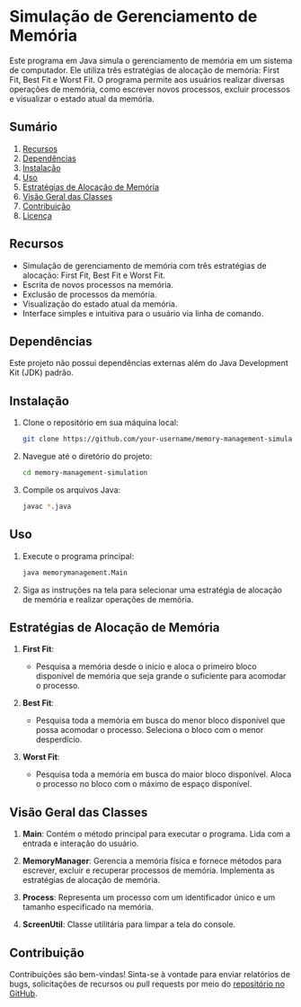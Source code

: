 # Simulação de Gerenciamento de Memória

Este programa em Java simula o gerenciamento de memória em um sistema de computador. Ele utiliza três estratégias de alocação de memória: First Fit, Best Fit e Worst Fit. O programa permite aos usuários realizar diversas operações de memória, como escrever novos processos, excluir processos e visualizar o estado atual da memória.

## Sumário

1. [Recursos](#recursos)
2. [Dependências](#dependências)
3. [Instalação](#instalação)
4. [Uso](#uso)
5. [Estratégias de Alocação de Memória](#estratégias-de-alocação-de-memória)
6. [Visão Geral das Classes](#visão-geral-das-classes)
7. [Contribuição](#contribuição)
8. [Licença](#licença)

## Recursos

- Simulação de gerenciamento de memória com três estratégias de alocação: First Fit, Best Fit e Worst Fit.
- Escrita de novos processos na memória.
- Exclusão de processos da memória.
- Visualização do estado atual da memória.
- Interface simples e intuitiva para o usuário via linha de comando.

## Dependências

Este projeto não possui dependências externas além do Java Development Kit (JDK) padrão.

## Instalação

1. Clone o repositório em sua máquina local:

    ```bash
    git clone https://github.com/your-username/memory-management-simulation.git
    ```

2. Navegue até o diretório do projeto:

    ```bash
    cd memory-management-simulation
    ```

3. Compile os arquivos Java:

    ```bash
    javac *.java
    ```

## Uso

1. Execute o programa principal:

    ```bash
    java memorymanagement.Main
    ```

2. Siga as instruções na tela para selecionar uma estratégia de alocação de memória e realizar operações de memória.

## Estratégias de Alocação de Memória

1. **First Fit**:
    - Pesquisa a memória desde o início e aloca o primeiro bloco disponível de memória que seja grande o suficiente para acomodar o processo.

2. **Best Fit**:
    - Pesquisa toda a memória em busca do menor bloco disponível que possa acomodar o processo. Seleciona o bloco com o menor desperdício.

3. **Worst Fit**:
    - Pesquisa toda a memória em busca do maior bloco disponível. Aloca o processo no bloco com o máximo de espaço disponível.

## Visão Geral das Classes

1. **Main**: Contém o método principal para executar o programa. Lida com a entrada e interação do usuário.

2. **MemoryManager**: Gerencia a memória física e fornece métodos para escrever, excluir e recuperar processos de memória. Implementa as estratégias de alocação de memória.

3. **Process**: Representa um processo com um identificador único e um tamanho especificado na memória.

4. **ScreenUtil**: Classe utilitária para limpar a tela do console.

## Contribuição

Contribuições são bem-vindas! Sinta-se à vontade para enviar relatórios de bugs, solicitações de recursos ou pull requests por meio do [repositório no GitHub](https://github.com/your-username/memory-management-simulation).

